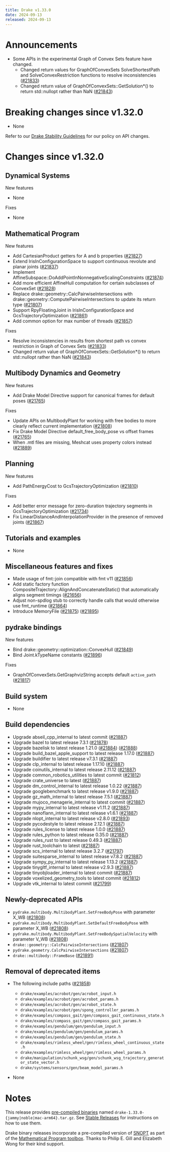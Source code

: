 ```yaml
---
title: Drake v1.33.0
date: 2024-09-13
released: 2024-09-13
---
```


# Announcements

* Some APIs in the experimental Graph of Convex Sets feature have changed.
  * Changed return values for GraphOfConvexSets SolveShortestPath and SolveConvexRestriction functions to resolve inconsistencies ([#21833][_#21833])
  * Changed return value of GraphOfConvexSets::GetSolution*() to return std::nullopt rather than NaN ([#21843][_#21843])

# Breaking changes since v1.32.0

* None

Refer to our [Drake Stability Guidelines](/stable.html) for our policy
on API changes.

# Changes since v1.32.0

## Dynamical Systems

<!-- <relnotes for systems go here> -->


New features

* None

Fixes

* None

## Mathematical Program

<!-- <relnotes for solvers go here> -->


New features

* Add CartesianProduct getters for A and b properties ([#21827][_#21827])
* Extend IrisInConfigurationSpace to support continuous revolute and planar joints ([#21837][_#21837])
* Implement AffineSubspace::DoAddPointInNonnegativeScalingConstraints ([#21874][_#21874])
* Add more efficient AffineHull computation for certain subclasses of ConvexSet ([#21828][_#21828])
* Replace drake::geometry::CalcPairwiseIntersections with drake::geometry::ComputePairwiseIntersections to update its return type ([#21807][_#21807])
* Support RpyFloatingJoint in IrisInConfigurationSpace and GcsTrajectoryOptimization ([#21861][_#21861])
* Add common option for max number of threads ([#21857][_#21857])

Fixes

* Resolve inconsistencies in results from shortest path vs convex restriction in Graph of Convex Sets ([#21833][_#21833])
* Changed return value of GraphOfConvexSets::GetSolution*() to return std::nullopt rather than NaN ([#21843][_#21843])

## Multibody Dynamics and Geometry

<!-- <relnotes for geometry,multibody go here> -->


New features

* Add Drake Model Directive support for canonical frames for default poses ([#21765][_#21765])

Fixes

* Update APIs on MultibodyPlant for working with free bodies to more clearly reflect current implementation ([#21808][_#21808])
* Fix Drake Model Directive default_free_body_pose vs offset frames ([#21765][_#21765])
* When .mtl files are missing, Meshcat uses property colors instead ([#21889][_#21889])

## Planning

<!-- <relnotes for planning go here> -->


New features

* Add PathEnergyCost to GcsTrajectoryOptimization ([#21810][_#21810])

Fixes

* Add better error message for zero-duration trajectory segments in GcsTrajectoryOptimization ([#21734][_#21734])
* Fix LinearDistanceAndInterpolationProvider in the presence of removed joints ([#21867][_#21867])

## Tutorials and examples

<!-- <relnotes for examples,tutorials go here> -->

* None

## Miscellaneous features and fixes

<!-- <relnotes for common,math,lcm,lcmtypes,manipulation,perception,visualization go here> -->

* Made usage of fmt::join compatible with fmt v11 ([#21856][_#21856])
* Add static factory function CompositeTrajectory::AlignAndConcatenateStatic() that automatically aligns segment timings ([#21656][_#21656])
* Adjust non-spdlog stub to correctly handle calls that would otherwise use fmt_runtime ([#21864][_#21864])
* Introduce MemoryFile ([#21875][_#21875]) ([#21895][_#21895])


## pydrake bindings

<!-- <relnotes for bindings go here> -->


New features

* Bind drake::geometry::optimization::ConvexHull ([#21849][_#21849])
* Bind Joint.kTypeName constants ([#21896][_#21896])

Fixes

* GraphOfConvexSets.GetGraphvizString accepts default `active_path` ([#21817][_#21817])

## Build system

<!-- <relnotes for cmake,doc,setup,third_party,tools go here> -->

* None

## Build dependencies

<!-- <relnotes for workspace go here> -->

* Upgrade abseil_cpp_internal to latest commit ([#21887][_#21887])
* Upgrade bazel to latest release 7.3.1 ([#21878][_#21878])
* Upgrade bazelisk to latest release 1.21.0 ([#21884][_#21884]) ([#21888][_#21888])
* Upgrade build_bazel_apple_support to latest release 1.17.0 ([#21887][_#21887])
* Upgrade buildifier to latest release v7.3.1 ([#21887][_#21887])
* Upgrade clp_internal to latest release 1.17.10 ([#21887][_#21887])
* Upgrade coinutils_internal to latest release 2.11.12 ([#21887][_#21887])
* Upgrade common_robotics_utilities to latest commit ([#21812][_#21812])
* Upgrade crate_universe to latest ([#21887][_#21887])
* Upgrade dm_control_internal to latest release 1.0.22 ([#21887][_#21887])
* Upgrade googlebenchmark to latest release v1.9.0 ([#21887][_#21887])
* Upgrade gz_math_internal to latest release 7.5.1 ([#21887][_#21887])
* Upgrade mujoco_menagerie_internal to latest commit ([#21887][_#21887])
* Upgrade mypy_internal to latest release v1.11.2 ([#21887][_#21887])
* Upgrade nanoflann_internal to latest release v1.6.1 ([#21887][_#21887])
* Upgrade nlopt_internal to latest release v2.8.0 ([#21893][_#21893])
* Upgrade pycodestyle to latest release 2.12.1 ([#21887][_#21887])
* Upgrade rules_license to latest release 1.0.0 ([#21887][_#21887])
* Upgrade rules_python to latest release 0.35.0 ([#21887][_#21887])
* Upgrade rules_rust to latest release 0.49.3 ([#21887][_#21887])
* Upgrade rust_toolchain to latest ([#21887][_#21887])
* Upgrade scs_internal to latest release 3.2.7 ([#21797][_#21797])
* Upgrade suitesparse_internal to latest release v7.8.2 ([#21887][_#21887])
* Upgrade sympy_py_internal to latest release 1.13.2 ([#21887][_#21887])
* Upgrade tinygltf_internal to latest release v2.9.3 ([#21887][_#21887])
* Upgrade tinyobjloader_internal to latest commit ([#21887][_#21887])
* Upgrade voxelized_geometry_tools to latest commit ([#21812][_#21812])
* Upgrade vtk_internal to latest commit ([#21799][_#21799])

## Newly-deprecated APIs

* `pydrake.multibody.MultibodyPlant.SetFreeBodyPose` with parameter X_WB ([#21808][_#21808])
* `pydrake.multibody.MultibodyPlant.SetDefaultFreeBodyPose` with parameter X_WB ([#21808][_#21808])
* `pydrake.multibody.MultibodyPlant.SetFreeBodySpatialVelocity` with parameter V_WB ([#21808][_#21808])
* `drake::geometry::CalcPairwiseIntersections` ([#21807][_#21807])
* `pydrake.geometry.CalcPairwiseIntersections` ([#21807][_#21807])
* `drake::multibody::FrameBase` ([#21891][_#21891])


## Removal of deprecated items

* The following include paths ([#21858][_#21858])
    * ``drake/examples/acrobot/gen/acrobot_input.h``
    * ``drake/examples/acrobot/gen/acrobot_params.h``
    * ``drake/examples/acrobot/gen/acrobot_state.h``
    * ``drake/examples/acrobot/gen/spong_controller_params.h``
    * ``drake/examples/compass_gait/gen/compass_gait_continuous_state.h``
    * ``drake/examples/compass_gait/gen/compass_gait_params.h``
    * ``drake/examples/pendulum/gen/pendulum_input.h``
    * ``drake/examples/pendulum/gen/pendulum_params.h``
    * ``drake/examples/pendulum/gen/pendulum_state.h``
    * ``drake/examples/rimless_wheel/gen/rimless_wheel_continuous_state.h``
    * ``drake/examples/rimless_wheel/gen/rimless_wheel_params.h``
    * ``drake/manipulation/schunk_wsg/gen/schunk_wsg_trajectory_generator_state_vector.h``
    * ``drake/systems/sensors/gen/beam_model_params.h``

* None

# Notes


This release provides [pre-compiled binaries](https://github.com/RobotLocomotion/drake/releases/tag/v1.33.0) named
``drake-1.33.0-{jammy|noble|mac-arm64}.tar.gz``. See [Stable Releases](/from_binary.html#stable-releases) for instructions on how to use them.

Drake binary releases incorporate a pre-compiled version of [SNOPT](https://ccom.ucsd.edu/~optimizers/solvers/snopt/) as part of the
[Mathematical Program toolbox](https://drake.mit.edu/doxygen_cxx/group__solvers.html). Thanks to
Philip E. Gill and Elizabeth Wong for their kind support.

<!-- <begin issue links> -->
[_#21656]: https://github.com/RobotLocomotion/drake/pull/21656
[_#21734]: https://github.com/RobotLocomotion/drake/pull/21734
[_#21765]: https://github.com/RobotLocomotion/drake/pull/21765
[_#21797]: https://github.com/RobotLocomotion/drake/pull/21797
[_#21799]: https://github.com/RobotLocomotion/drake/pull/21799
[_#21807]: https://github.com/RobotLocomotion/drake/pull/21807
[_#21808]: https://github.com/RobotLocomotion/drake/pull/21808
[_#21810]: https://github.com/RobotLocomotion/drake/pull/21810
[_#21812]: https://github.com/RobotLocomotion/drake/pull/21812
[_#21817]: https://github.com/RobotLocomotion/drake/pull/21817
[_#21827]: https://github.com/RobotLocomotion/drake/pull/21827
[_#21828]: https://github.com/RobotLocomotion/drake/pull/21828
[_#21833]: https://github.com/RobotLocomotion/drake/pull/21833
[_#21837]: https://github.com/RobotLocomotion/drake/pull/21837
[_#21843]: https://github.com/RobotLocomotion/drake/pull/21843
[_#21849]: https://github.com/RobotLocomotion/drake/pull/21849
[_#21856]: https://github.com/RobotLocomotion/drake/pull/21856
[_#21857]: https://github.com/RobotLocomotion/drake/pull/21857
[_#21858]: https://github.com/RobotLocomotion/drake/pull/21858
[_#21861]: https://github.com/RobotLocomotion/drake/pull/21861
[_#21864]: https://github.com/RobotLocomotion/drake/pull/21864
[_#21867]: https://github.com/RobotLocomotion/drake/pull/21867
[_#21874]: https://github.com/RobotLocomotion/drake/pull/21874
[_#21875]: https://github.com/RobotLocomotion/drake/pull/21875
[_#21878]: https://github.com/RobotLocomotion/drake/pull/21878
[_#21884]: https://github.com/RobotLocomotion/drake/pull/21884
[_#21887]: https://github.com/RobotLocomotion/drake/pull/21887
[_#21888]: https://github.com/RobotLocomotion/drake/pull/21888
[_#21889]: https://github.com/RobotLocomotion/drake/pull/21889
[_#21891]: https://github.com/RobotLocomotion/drake/pull/21891
[_#21893]: https://github.com/RobotLocomotion/drake/pull/21893
[_#21895]: https://github.com/RobotLocomotion/drake/pull/21895
[_#21896]: https://github.com/RobotLocomotion/drake/pull/21896
<!-- <end issue links> -->

<!--
  Current oldest_commit 75fc21fde7fad2fe2af2c7914e1a37381a39b310 (exclusive).
  Current newest_commit b28b5dc276bc05bfe8a592a3a07ec541bb1d1864 (inclusive).
-->
